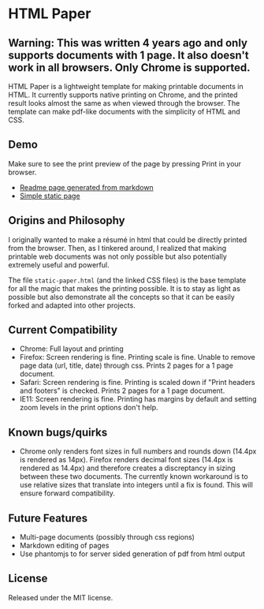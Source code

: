 HTML Paper
=========

## Warning: This was written 4 years ago and only supports documents with 1 page. It also doesn't work in all browsers. Only Chrome is supported.

HTML Paper is a lightweight template for making printable documents in HTML. It currently supports native printing on Chrome, and the printed result looks almost the same as when viewed through the browser. The template can make pdf-like documents with the simplicity of HTML and CSS.

## Demo
Make sure to see the print preview of the page by pressing Print in your browser.
- [Readme page generated from markdown](http://irisli.github.io/html-paper/markdown-paper.html)
- [Simple static page](http://irisli.github.io/html-paper/static-paper.html)

## Origins and Philosophy
I originally wanted to make a résumé in html that could be directly printed from the browser. Then, as I tinkered around, I realized that making printable web documents was not only possible but also potentially extremely useful and powerful.

The file `static-paper.html` (and the linked CSS files) is the base template for all the magic that makes the printing possible. It is to stay as light as possible but also demonstrate all the concepts so that it can be easily forked and adapted into other projects.

## Current Compatibility
- Chrome: Full layout and printing
- Firefox: Screen rendering is fine. Printing scale is fine. Unable to remove page data (url, title, date) through css. Prints 2 pages for a 1 page document.
- Safari: Screen rendering is fine. Printing is scaled down if "Print headers and footers" is checked. Prints 2 pages for a 1 page document.
- IE11: Screen rendering is fine. Printing has margins by default and setting zoom levels in the print options don't help.

## Known bugs/quirks
- Chrome only renders font sizes in full numbers and rounds down (14.4px is rendered as 14px). Firefox renders decimal font sizes (14.4px is rendered as 14.4px) and therefore creates a discreptancy in sizing between these two documents. The currently known workaround is to use relative sizes that translate into integers until a fix is found. This will ensure forward compatibility.

## Future Features
- Multi-page documents (possibly through css regions)
- Markdown editing of pages
- Use phantomjs to for server sided generation of pdf from html output

## License
Released under the MIT license.
